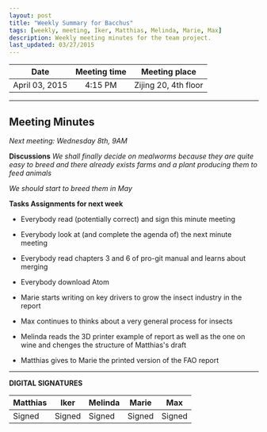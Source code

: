 ```yaml
---
layout: post
title: "Weekly Summary for Bacchus"
tags: [weekly, meeting, Iker, Matthias, Melinda, Marie, Max]
description: Weekly meeting minutes for the team project.
last_updated: 03/27/2015
---
```


|**Date** |**Meeting time**|**Meeting place**
| ------------- |:----------------:|:-------:
|April 03, 2015| 4:15 PM | Zijing 20, 4th floor


----------


Meeting Minutes
------
*Next meeting:  Wednesday 8th, 9AM*

**Discussions**
*We shall finally decide on mealworms because they are quite easy to breed and there already exists farms and a plant producing them to feed animals*

*We should start to breed them in May*

**Tasks Assignments for next week**
* Everybody read (potentially correct) and sign this minute meeting
* Everybody look at (and complete the agenda of) the next minute meeting
* Everybody read chapters 3 and 6 of pro-git manual and learns about merging
* Everybody download Atom

* Marie starts writing on key drivers to grow the insect industry in the report
* Max continues to thinks about a very general process for insects
* Melinda reads the 3D printer example of report as well as the one on wine and chenges the structure of Matthias's draft
* Matthias gives to Marie the printed version of the FAO report

----------

**DIGITAL SIGNATURES**

|**Matthias** |**Iker**|**Melinda**|**Marie**|**Max**|
|----------------|----------------|----------------|----------------|----------------|
| Signed |Signed|Signed |Signed |Signed |

